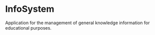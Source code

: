 # InfoSystem
Application for the management of general knowledge information for educational purposes.
